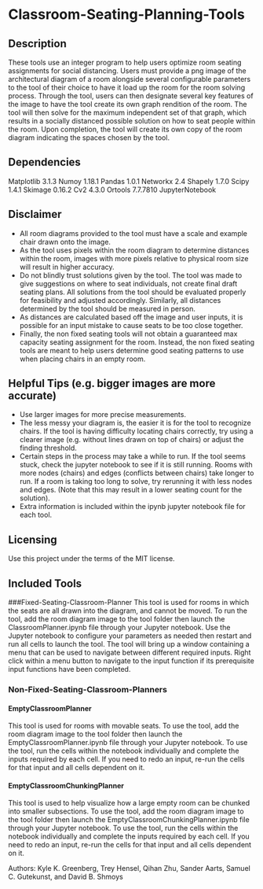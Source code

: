 # Classroom-Seating-Planning-Tools

## Description
These tools use an integer program to help users optimize room seating 
assignments for social distancing. Users must provide a png image of the 
architectural diagram of a room alongside several configurable parameters to 
the tool of their choice to have it load up the room for the room solving 
process. Through the tool, users can then designate several key features of 
the image to have the tool create its own graph rendition of the room. The 
tool will then solve for the maximum independent set of that graph, which
results in a socially distanced possible solution on how to seat people within
the room. Upon completion, the tool will create its own copy of the room 
diagram indicating the spaces chosen by the tool. 


## Dependencies
Matplotlib 3.1.3
Numoy 1.18.1
Pandas 1.0.1
Networkx 2.4
Shapely 1.7.0
Scipy 1.4.1
Skimage 0.16.2
Cv2 4.3.0
Ortools 7.7.7810
JupyterNotebook

## Disclaimer
- All room diagrams provided to the tool must have a scale and example 
chair drawn onto the image. 
- As the tool uses pixels within the room diagram to determine distances within 
the room, images with more pixels relative to physical room size will result in 
higher accuracy. 
- Do not blindly trust solutions given by the tool. The tool was made to give 
suggestions on where to seat individuals, not create final draft seating plans. 
All solutions from the tool should be evaluated properly for feasibility and 
adjusted accordingly. Similarly, all distances determined by the tool should be
measured in person.
- As distances are calculated based off the image and user inputs, it is 
possible for an input mistake to cause seats to be too close together. 
- Finally, the non fixed seating tools will not obtain a guaranteed max 
capacity seating assignment for the room. Instead, the non fixed seating tools 
are meant to help users determine good seating patterns to use when placing 
chairs in an empty room.


## Helpful Tips (e.g. bigger images are more accurate)
- Use larger images for more precise measurements.
- The less messy your diagram is, the easier it is for the tool to recognize 
chairs. If the tool is having difficulty locating chairs correctly, try using
a clearer image (e.g. without lines drawn on top of chairs) or adjust the 
finding threshold.
- Certain steps in the process may take a while to run. If the tool seems
stuck, check the jupyter notebook to see if it is still running. Rooms with
more nodes (chairs) and edges (conflicts between chairs) take longer to run. If
a room is taking too long to solve, try rerunning it with less nodes and edges.
(Note that this may result in a lower seating count for the solution).
- Extra information is included within the ipynb jupyter notebook file for each 
tool.

## Licensing
Use this project under the terms of the MIT license.


## Included Tools

###Fixed-Seating-Classroom-Planner
This tool is used for rooms in which the seats are all drawn into the diagram,
and cannot be moved. To run the tool, add the room diagram image to the tool 
folder then launch the ClassroomPlanner.ipynb file through your Jupyter 
notebook. Use the Jupyter notebook to configure your parameters as needed
then restart and run all cells to launch the tool. The tool will bring up a 
window containing a menu that can be used to navigate between different 
required inputs. Right click within a menu button to navigate to the input
function if its prerequisite input functions have been completed.

### Non-Fixed-Seating-Classroom-Planners
#### EmptyClassroomPlanner
This tool is used for rooms with movable seats. To use the tool, add the room
diagram image to the tool folder then launch the EmptyClassroomPlanner.ipynb
file through your Jupyter notebook. To use the tool, run the cells within the
notebook individually and complete the inputs required by each cell. If you 
need to redo an input, re-run the cells for that input and all cells 
dependent on it.
#### EmptyClassroomChunkingPlanner
This tool is used to help visualize how a large empty room can be chunked into 
smaller subsections. To use the tool, add the room diagram image to the tool 
folder then launch the EmptyClassroomChunkingPlanner.ipynb file through your 
Jupyter notebook. To use the tool, run the cells within the notebook 
individually and complete the inputs required by each cell. If you need to 
redo an input, re-run the cells for that input and all cells dependent on it. 


Authors: Kyle K. Greenberg, Trey Hensel, Qihan Zhu, Sander Aarts, Samuel C. Gutekunst, and David B. Shmoys
